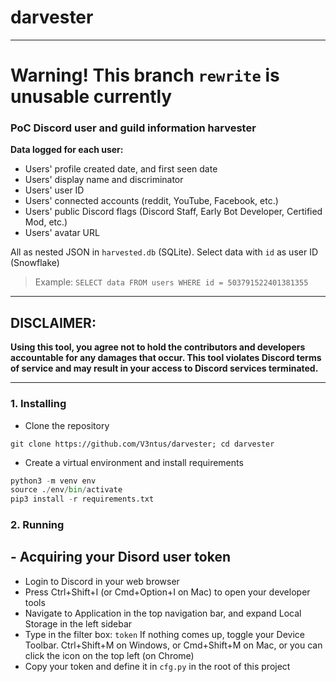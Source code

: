 # darvester
---
# Warning! This branch `rewrite` is unusable currently
### PoC Discord user and guild information harvester 
**Data logged for each user:**
- Users' profile created date, and first seen date
- Users' display name and discriminator
- Users' user ID
- Users' connected accounts (reddit, YouTube, Facebook, etc.)
- Users' public Discord flags (Discord Staff, Early Bot Developer, Certified Mod, etc.)
- Users' avatar URL

All as nested JSON in `harvested.db` (SQLite). Select data with `id` as user ID (Snowflake)
> Example: `SELECT data FROM users WHERE id = 503791522401381355`

---

## DISCLAIMER:
**Using this tool, you agree not to hold the contributors and developers
accountable for any damages that occur. This tool violates Discord terms of
service and may result in your access to Discord services terminated.**

---

### 1. Installing
- Clone the repository
```
git clone https://github.com/V3ntus/darvester; cd darvester
```
- Create a virtual environment and install requirements
```py
python3 -m venv env
source ./env/bin/activate
pip3 install -r requirements.txt
```
### 2. Running
## - Acquiring your Disord user token
- Login to Discord in your web browser
- Press Ctrl+Shift+I (or Cmd+Option+I on Mac) to open your developer tools
- Navigate to Application in the top navigation bar, and expand Local Storage in the left sidebar
- Type in the filter box: `token` If nothing comes up, toggle your Device Toolbar. Ctrl+Shift+M on Windows, or Cmd+Shift+M on Mac, or you can click the icon on the top left (on Chrome)
- Copy your token and define it in `cfg.py` in the root of this project
